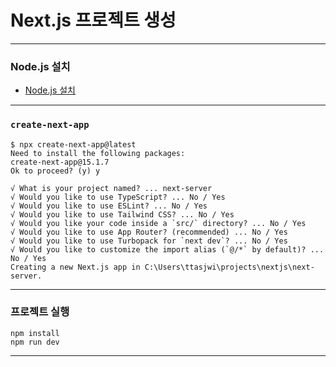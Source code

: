 # Next.js 프로젝트 생성

---

### Node.js 설치
- <a href="../javascript/Node.js 설치.md" target="_blank">Node.js 설치</a>

---

### `create-next-app`
```shell
$ npx create-next-app@latest
Need to install the following packages:
create-next-app@15.1.7
Ok to proceed? (y) y

√ What is your project named? ... next-server
√ Would you like to use TypeScript? ... No / Yes
√ Would you like to use ESLint? ... No / Yes
√ Would you like to use Tailwind CSS? ... No / Yes
√ Would you like your code inside a `src/` directory? ... No / Yes
√ Would you like to use App Router? (recommended) ... No / Yes
√ Would you like to use Turbopack for `next dev`? ... No / Yes
√ Would you like to customize the import alias (`@/*` by default)? ... No / Yes
Creating a new Next.js app in C:\Users\ttasjwi\projects\nextjs\next-server.
```

---

### 프로젝트 실행
```shell
npm install
npm run dev
```

---
